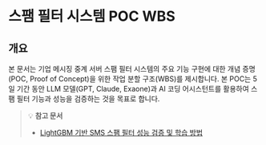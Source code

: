 # 스팸 필터 시스템 POC WBS

## 개요

본 문서는 기업 메시징 중계 서버 스팸 필터 시스템의 주요 기능 구현에 대한 개념 증명(POC, Proof of Concept)을 위한 작업 분할 구조(WBS)를 제시합니다. 본 POC는 5일 기간 동안 LLM 모델(GPT, Claude, Exaone)과 AI 코딩 어시스턴트를 활용하여 스팸 필터 기능과 성능을 검증하는 것을 목표로 합니다.

> 💡 **참고 문서**
> - [LightGBM 기반 SMS 스팸 필터 성능 검증 및 학습 방법](lightgbm_verification.md) 